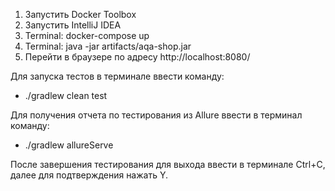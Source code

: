 1. Запустить Docker Toolbox
2. Запустить IntelliJ IDEA
3. Terminal: docker-compose up
4. Terminal: java -jar artifacts/aqa-shop.jar
5. Перейти в браузере по адресу http://localhost:8080/

Для запуска тестов в терминале ввести команду:
- ./gradlew clean test

Для получения отчета по тестирования из Allure ввести в терминал команду:
- ./gradlew allureServe

После завершения тестирования для выхода ввести в терминале Ctrl+C, далее для подтверждения нажать Y.